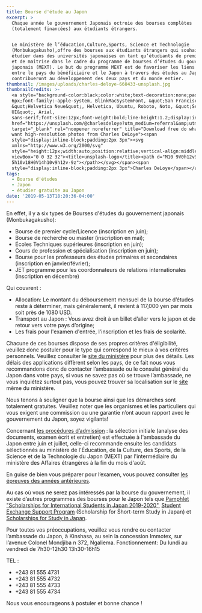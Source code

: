 ```yaml
---
title: Bourse d'étude au Japon
excerpt: >
  Chaque année le gouvernement Japonais octroie des bourses complètes
  (totalement financées) aux étudiants étrangers.


  Le ministère de l’éducation,Culture,Sports, Science et Technologie
  (Monbukagakusho),offre des bourses aux étudiants étrangers qui souhaitent
  étudier dans des universités japonaises en tant qu’étudiants de premier cycle
  et de maîtrise dans le cadre du programme de bourses d’études du gouvernement
  japonais (MEXT). Le but du programme MEXT est de favoriser les liens d'amitié
  entre le pays du bénéficiaire et le Japon à travers des études au Japon et qui
  contribueront au développement des deux pays et du monde entier.
thumbnail: /images/uploads/charles-deloye-660433-unsplash.jpg
thumbnailCredits: >-
  <a style="background-color:black;color:white;text-decoration:none;padding:4px
  6px;font-family:-apple-system, BlinkMacSystemFont, &quot;San Francisco&quot;,
  &quot;Helvetica Neue&quot;, Helvetica, Ubuntu, Roboto, Noto, &quot;Segoe
  UI&quot;, Arial,
  sans-serif;font-size:12px;font-weight:bold;line-height:1.2;display:inline-block;border-radius:3px"
  href="https://unsplash.com/@charlesdeloye?utm_medium=referral&amp;utm_campaign=photographer-credit&amp;utm_content=creditBadge"
  target="_blank" rel="noopener noreferrer" title="Download free do whatever you
  want high-resolution photos from Charles DeLoye"><span
  style="display:inline-block;padding:2px 3px"><svg
  xmlns="http://www.w3.org/2000/svg"
  style="height:12px;width:auto;position:relative;vertical-align:middle;top:-2px;fill:white"
  viewBox="0 0 32 32"><title>unsplash-logo</title><path d="M10 9V0h12v9H10zm12
  5h10v18H0V14h10v9h12v-9z"></path></svg></span><span
  style="display:inline-block;padding:2px 3px">Charles DeLoye</span></a>
tags:
  - Bourse d'études
  - Japon
  - étudier gratuite au Japon
date: '2019-05-13T18:20:36-04:00'
---
```

En effet, il y a six types de Bourses d'études du gouvernement japonais (Monbukagakusho): 

* Bourse de premier cycle/Licence (inscription en juin);
* Bourse de recherche ou master (inscription en mai);
* Écoles Techniques supérieures (inscription en juin);
* Cours de profession et spécialisation (inscription en juin);
* Bourse pour les professeurs des études primaires et secondaires (inscription en janvier/février);
* JET programme pour les coordonnateurs de relations internationales (inscription en décembre)

Qui couvrent :

* Allocation: Le montant du déboursement mensuel de la bourse d’études reste à déterminer, mais généralement, il revient à 117,000 yen par mois soit près de 1080 USD.
* Transport au Japon : Vous avez droit à un billet d’aller vers le japon et de retour vers votre pays d’origine;
* Les frais pour l'examen d'entrée, l'inscription et les frais de scolarité.

Chacune de ces bourses dispose de ses propres critères d'éligibilité, veuillez donc postuler pour le type qui correspond le mieux à vos critères personnels. Veuillez consulter le [site du ministère](https://www.studyjapan.go.jp/fr/index.html) pour plus des détails. Les délais des applications diffèrent selon les pays, de ce fait nous vous recommandons donc de contacter l’ambassade ou le consulat général du Japon dans votre pays, si vous ne savez pas où se trouve l’ambassade, ne vous inquiétez surtout pas, vous pouvez trouver sa localisation sur le [site](https://www.mofa.go.jp/about/emb_cons/mofaserv.html) même du ministère.

Nous tenons à souligner que la bourse ainsi que les démarches sont totalement gratuites. Veuillez noter que les organismes et les particuliers qui vous exigent une commission ou une garantie n’ont aucun rapport avec le gouvernement du Japon, soyez vigilants! 

Concernant [les procédures d’admission](https://www.studyjapan.go.jp/fr/index.html) :  la sélection initiale (analyse des documents, examen écrit et entretien) est effectuée à l'ambassade du Japon entre juin et juillet, celle-ci recommande ensuite les candidats sélectionnés au ministère de l'Éducation, de la Culture, des Sports, de la Science et de la Technologie du Japon (MEXT) par l'intermédiaire du ministère des Affaires étrangères à la fin du mois d'août.

En guise de bien vous préparer pour l’examen, vous pouvez consulter [les épreuves des années antérieures](https://www.studyjapan.go.jp/en/toj/toj0302e-32.html#1).

Au cas où vous ne serez pas intéressés par la bourse du gouvernement, il existe d’autres programmes des bourses pour le Japon tels que [Pamphlet "Scholarships for International Students in Japan 2019-2020"](https://www.jasso.go.jp/en/study_j/scholarships/brochure.html), [Student Exchange Support Program](https://www.jasso.go.jp/en/study_j/scholarships/short_term.html) (Scholarship for Short-term Study in Japan) et [Scholarships for Study in Japan](https://www.jasso.go.jp/en/study_j/scholarships/index.html).

Pour toutes vos préoccupations, veuillez vous rendre ou contacter l’ambassade du Japon, à Kinshasa, au sein la concession Immotex, sur l’avenue Colonel Mondjiba n 372, Ngaliema.
Fonctionnement: Du lundi au vendredi de 7h30-12h30 13h30-16h15

TEL : 

* +243 81 555 4731
* +243 81 555 4732
* +243 81 555 4733
* +243 81 555 4734




Nous vous encourageons à postuler et bonne chance !

